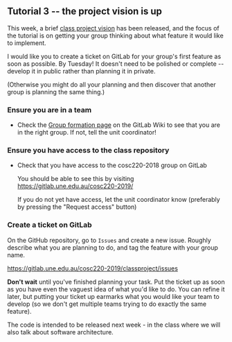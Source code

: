 ## Tutorial 3 -- the project vision is up

This week, a brief [class project vision](https://gitlab.une.edu.au/cosc220-2019/classproject/wikis/Original-Project-Vision) has been released, and the focus of the tutorial is on getting your group thinking about what feature it would like to implement.

I would like you to create a ticket on GitLab for your group's first feature as soon as possible. By Tuesday! It doesn't need to be polished or complete -- develop it in public rather than planning it in private.

(Otherwise you might do all your planning and then discover that another group is planning the same thing.)

### Ensure you are in a team

* Check the [Group formation page](https://gitlab.une.edu.au/cosc220-2019/classproject/wikis/groupFormation) on the GitLab Wiki to see that you are in the right group. If not, tell the unit coordinator!

### Ensure you have access to the class repository

* Check that you have access to the cosc220-2018 group on GitLab

  You should be able to see this by visiting https://gitlab.une.edu.au/cosc220-2019/
  
  If you do not yet have access, let the unit coordinator know (preferably by pressing the "Request access" button)
   
### Create a ticket on GitLab

On the GitHub repository, go to `Issues` and create a new issue. Roughly describe what you are planning to do, and tag the feature with your group name.

https://gitlab.une.edu.au/cosc220-2019/classproject/issues

**Don't wait** until you've finished planning your task. Put the ticket up as soon as you have even the vaguest idea of what you'd like to do. You can refine it later, but putting your ticket up earmarks what you would like your team to develop (so we don't get multiple teams trying to do exactly the same feature).

The code is intended to be released next week - in the class where we will also talk about software architecture.


